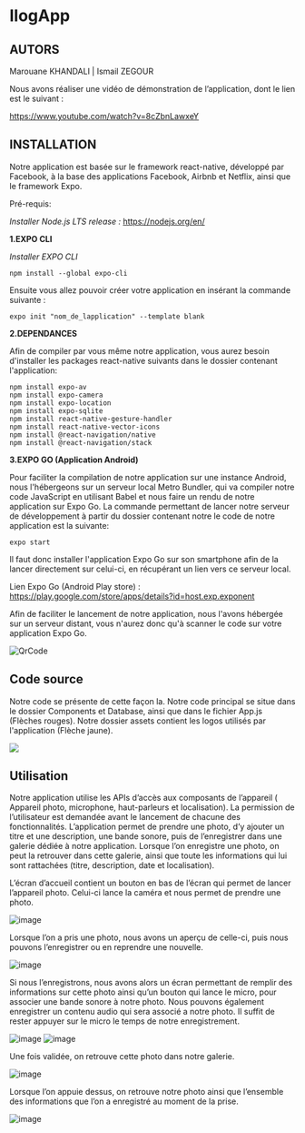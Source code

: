 # IlogApp

## AUTORS 
Marouane KHANDALI | Ismail ZEGOUR

Nous avons réaliser une vidéo de démonstration de l’application, dont le lien est le suivant :

https://www.youtube.com/watch?v=8cZbnLawxeY

## INSTALLATION

Notre application est basée sur le framework react-native, développé par Facebook, à la base des applications Facebook, Airbnb et Netflix, ainsi que le framework Expo.

Pré-requis:

*Installer Node.js LTS release :*
 https://nodejs.org/en/

**1.EXPO CLI**

*Installer EXPO CLI*

    npm install --global expo-cli

Ensuite vous allez pouvoir créer votre application en insérant la commande suivante :

    expo init "nom_de_lapplication" --template blank

**2.DEPENDANCES**

Afin de compiler par vous même notre application, vous aurez besoin d'installer les packages react-native suivants dans le dossier contenant l'application:

    npm install expo-av
    npm install expo-camera
    npm install expo-location
    npm install expo-sqlite 
    npm install react-native-gesture-handler 
    npm install react-native-vector-icons
    npm install @react-navigation/native
    npm install @react-navigation/stack

**3.EXPO GO (Application Android)**

Pour faciliter la compilation de notre application sur une instance Android, nous l'hébergeons sur un serveur local Metro Bundler, qui va compiler notre code JavaScript en utilisant Babel et nous faire un rendu de notre application sur Expo Go. La commande permettant de lancer notre serveur de développement à partir du dossier contenant notre le code de notre application est la suivante:

    expo start

Il faut donc installer l'application Expo Go sur son smartphone afin de la lancer directement sur celui-ci, en récupérant un lien vers ce serveur local.

Lien Expo Go (Android Play store) : https://play.google.com/store/apps/details?id=host.exp.exponent

Afin de faciliter le lancement de notre application, nous l'avons hébergée sur un serveur distant, vous n'aurez donc qu'à scanner le code sur votre application Expo Go.

![QrCode](https://zupimages.net/up/21/10/oy42.png)

## Code source
Notre code se présente de cette façon la.
Notre code principal se situe dans le dossier Components et Database, ainsi que dans le fichier App.js (Flèches rouges). Notre dossier assets contient les logos utilisés par l'application (Flèche jaune).

![](https://scontent.xx.fbcdn.net/v/t1.15752-9/160610175_436301787430799_6197191528808489008_n.png?_nc_cat=106&ccb=1-3&_nc_sid=f79d6e&_nc_eui2=AeF_mA87CB5uFkq_z5_TTDaJHecDfyTOtdAd5wN_JM610KMeW5cAxf8eS1L4o3bilzk&_nc_ohc=tYymujNewXwAX9M8Xws&_nc_ad=z-m&_nc_cid=0&_nc_ht=scontent.xx&oh=699379e9962392c9c1d84e6d5490e21e&oe=607275EE)

## Utilisation

Notre application utilise les APIs d’accès aux composants de l’appareil ( Appareil photo, microphone, haut-parleurs et localisation). La permission de l’utilisateur est demandée avant le lancement de chacune des fonctionnalités. L’application permet de prendre une photo, d’y ajouter un titre et une description, une bande sonore, puis de l’enregistrer dans une galerie dédiée à notre application. Lorsque l’on enregistre une photo, on peut la retrouver dans cette galerie, ainsi que toute les informations qui lui sont rattachées (titre, description, date et localisation).

L’écran d’accueil contient un bouton en bas de l’écran qui permet de lancer l’appareil photo. Celui-ci lance la caméra et nous permet de prendre une photo.


![image](https://user-images.githubusercontent.com/37546010/111075915-65cbc980-84ea-11eb-8852-e2726774f2a4.png)

Lorsque l’on a pris une photo, nous avons un aperçu de celle-ci, puis nous pouvons l’enregistrer ou en reprendre une nouvelle.

![image](https://user-images.githubusercontent.com/37546010/111075996-b04d4600-84ea-11eb-84f2-9cb49a4db37c.png)


Si nous l’enregistrons, nous avons alors un écran permettant de remplir des informations sur cette photo ainsi qu’un bouton qui lance le micro, pour associer une bande sonore à notre photo. Nous pouvons également enregistrer un contenu audio qui sera associé a notre photo. Il suffit de rester appuyer sur le micro le temps de notre enregistrement.

![image](https://user-images.githubusercontent.com/37546010/111076018-cce97e00-84ea-11eb-96ac-c395f30f9b7d.png) ![image](https://user-images.githubusercontent.com/37546010/111076039-ee4a6a00-84ea-11eb-8783-3799401752b7.png)

Une fois validée, on retrouve cette photo dans notre galerie.

![image](https://user-images.githubusercontent.com/37546010/111076081-29e53400-84eb-11eb-89b5-447e627afa89.png)

Lorsque l’on appuie dessus, on retrouve notre photo ainsi que l’ensemble des informations que l’on a enregistré au moment de la prise.

![image](https://user-images.githubusercontent.com/37546010/111076087-2f427e80-84eb-11eb-8b02-35c26a21f6bf.png)


